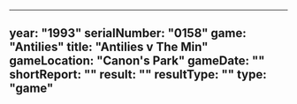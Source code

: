 ---
year: "1993"
serialNumber: "0158"
game: "Antilies"
title: "Antilies v The Min"
gameLocation: "Canon's Park"
gameDate: ""
shortReport: ""
result: ""
resultType: ""
type: "game"
------